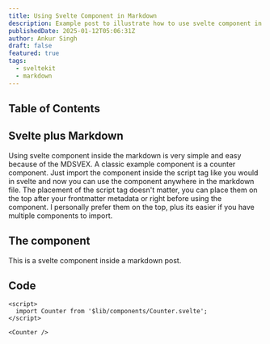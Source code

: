 ```yaml
---
title: Using Svelte Component in Markdown
description: Example post to illustrate how to use svelte component in markdown.
publishedDate: 2025-01-12T05:06:31Z
author: Ankur Singh
draft: false
featured: true
tags:
  - sveltekit
  - markdown
---
```


<script>
  import Counter from '$lib/components/Counter.svelte';
</script>

## Table of Contents

## Svelte plus Markdown

Using svelte component inside the markdown is very simple and easy because of the MDSVEX. A classic example component is a counter component. Just import the component inside the script tag like you would in svelte and now you can use the component anywhere in the markdown file. The placement of the script tag doesn't matter, you can place them on the top after your frontmatter metadata or right before using the component. I personally prefer them on the top, plus its easier if you have multiple components to import.

## The component

This is a svelte component inside a markdown post.

<Counter />

## Code

```svelte
<script>
  import Counter from '$lib/components/Counter.svelte';
</script>

<Counter />
```


